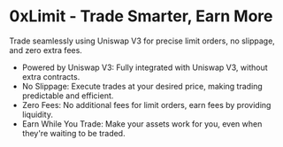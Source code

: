 # 0xLimit - Trade Smarter, Earn More

Trade seamlessly using Uniswap V3 for precise limit orders, no slippage, and zero extra fees.

- Powered by Uniswap V3: Fully integrated with Uniswap V3, without extra contracts.
- No Slippage: Execute trades at your desired price, making trading predictable and efficient.
- Zero Fees: No additional fees for limit orders, earn fees by providing liquidity.
- Earn While You Trade: Make your assets work for you, even when they're waiting to be traded.
